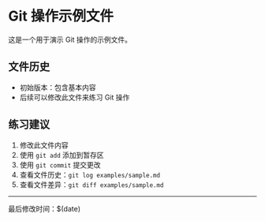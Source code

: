 # Git 操作示例文件

这是一个用于演示 Git 操作的示例文件。

## 文件历史
- 初始版本：包含基本内容
- 后续可以修改此文件来练习 Git 操作

## 练习建议
1. 修改此文件内容
2. 使用 `git add` 添加到暂存区
3. 使用 `git commit` 提交更改
4. 查看文件历史：`git log examples/sample.md`
5. 查看文件差异：`git diff examples/sample.md`

---
最后修改时间：$(date)